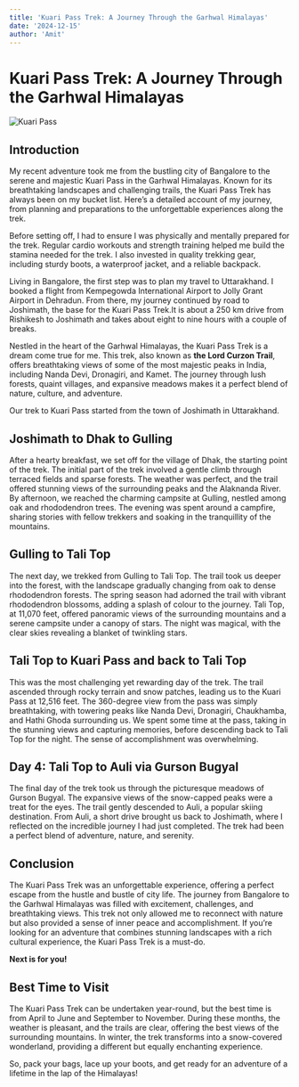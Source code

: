```yaml
---
title: 'Kuari Pass Trek: A Journey Through the Garhwal Himalayas'
date: '2024-12-15'
author: 'Amit'
---
```


# Kuari Pass Trek: A Journey Through the Garhwal Himalayas

![Kuari Pass](https://raw.githubusercontent.com/mmaismma/baha-assets/refs/heads/main/images/trek/plan/kuaripassviadhak/kuaripassviadhak_detail3.png)

## Introduction

My recent adventure took me from the bustling city of Bangalore to the
serene and majestic Kuari Pass in the Garhwal Himalayas. Known for its
breathtaking landscapes and challenging trails, the Kuari Pass Trek has
always been on my bucket list. Here’s a detailed account of my journey,
from planning and preparations to the unforgettable experiences along
the trek.

Before setting off, I had to ensure I was physically and mentally
prepared for the trek. Regular cardio workouts and strength training
helped me build the stamina needed for the trek. I also invested in
quality trekking gear, including sturdy boots, a waterproof jacket, and
a reliable backpack.

Living in Bangalore, the first step was to plan my travel to
Uttarakhand. I booked a flight from Kempegowda International Airport to
Jolly Grant Airport in Dehradun. From there, my journey continued by
road to Joshimath, the base for the Kuari Pass Trek.It is about a 250
km drive from Rishikesh to Joshimath and takes about eight to nine hours
with a couple of breaks.

Nestled in the heart of the Garhwal Himalayas, the Kuari Pass Trek is a
dream come true for me. This trek, also known as **the Lord Curzon
Trail**, offers breathtaking views of some of the most majestic peaks in
India, including Nanda Devi, Dronagiri, and Kamet. The journey through
lush forests, quaint villages, and expansive meadows makes it a perfect
blend of nature, culture, and adventure.

Our trek to Kuari Pass started from the town of Joshimath in
Uttarakhand.

## Joshimath to Dhak to Gulling

After a hearty breakfast, we set off for the village of Dhak, the
starting point of the trek. The initial part of the trek involved a
gentle climb through terraced fields and sparse forests. The weather was
perfect, and the trail offered stunning views of the surrounding peaks
and the Alaknanda River. By afternoon, we reached the charming campsite
at Gulling, nestled among oak and rhododendron trees. The evening was
spent around a campfire, sharing stories with fellow trekkers and
soaking in the tranquillity of the mountains.

## Gulling to Tali Top

The next day, we trekked from Gulling to Tali Top. The trail took us
deeper into the forest, with the landscape gradually changing from oak
to dense rhododendron forests. The spring season had adorned the trail
with vibrant rhododendron blossoms, adding a splash of colour to the
journey. Tali Top, at 11,070 feet, offered panoramic views of the
surrounding mountains and a serene campsite under a canopy of stars. The
night was magical, with the clear skies revealing a blanket of twinkling
stars.

## Tali Top to Kuari Pass and back to Tali Top

This was the most challenging yet rewarding day of the trek. The trail
ascended through rocky terrain and snow patches, leading us to the Kuari
Pass at 12,516 feet. The 360-degree view from the pass was simply
breathtaking, with towering peaks like Nanda Devi, Dronagiri,
Chaukhamba, and Hathi Ghoda surrounding us. We spent some time at the
pass, taking in the stunning views and capturing memories, before
descending back to Tali Top for the night. The sense of accomplishment
was overwhelming.

## Day 4: Tali Top to Auli via Gurson Bugyal

The final day of the trek took us through the picturesque meadows of
Gurson Bugyal. The expansive views of the snow-capped peaks were a treat
for the eyes. The trail gently descended to Auli, a popular skiing
destination. From Auli, a short drive brought us back to Joshimath,
where I reflected on the incredible journey I had just completed. The
trek had been a perfect blend of adventure, nature, and serenity.

## Conclusion

The Kuari Pass Trek was an unforgettable experience, offering a perfect
escape from the hustle and bustle of city life. The journey from
Bangalore to the Garhwal Himalayas was filled with excitement,
challenges, and breathtaking views. This trek not only allowed me to
reconnect with nature but also provided a sense of inner peace and
accomplishment. If you’re looking for an adventure that combines
stunning landscapes with a rich cultural experience, the Kuari Pass Trek
is a must-do.

**Next is for you!**

## Best Time to Visit

The Kuari Pass Trek can be undertaken year-round, but the best time is
from April to June and September to November. During these months, the
weather is pleasant, and the trails are clear, offering the best views
of the surrounding mountains. In winter, the trek transforms into a
snow-covered wonderland, providing a different but equally enchanting
experience.

So, pack your bags, lace up your boots, and get ready for an adventure
of a lifetime in the lap of the Himalayas!
